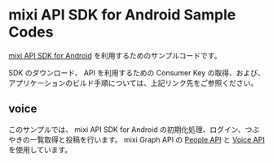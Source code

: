 mixi API SDK for Android Sample Codes
===============

[mixi API SDK for Android](http://developer.mixi.co.jp/connect/mixi_graph_api/android/) を利用するためのサンプルコードです。

SDK のダウンロード、 API を利用するための Consumer Key の取得、および、アプリケーションのビルド手順については、上記リンク先をご参照ください。

voice
---------------
このサンプルでは、 mixi API SDK for Android の初期化処理、ログイン、つぶやきの一覧取得と投稿を行います。
mixi Graph API の [People API](http://developer.mixi.co.jp/connect/mixi_graph_api/mixi_io_spec_top/people-api/) と [Voice API](http://developer.mixi.co.jp/connect/mixi_graph_api/mixi_io_spec_top/voice-api/) を使用しています。


